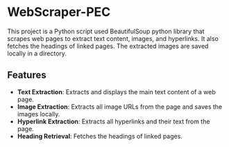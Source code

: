 # WebScraper-PEC 

This project is a Python script used BeautifulSoup python library that scrapes web pages to extract text content, images, and hyperlinks. It also fetches the headings of linked pages. The extracted images are saved locally in a directory.

## Features

- **Text Extraction**: Extracts and displays the main text content of a web page.
- **Image Extraction**: Extracts all image URLs from the page and saves the images locally.
- **Hyperlink Extraction**: Extracts all hyperlinks and their text from the page.
- **Heading Retrieval**: Fetches the headings of linked pages.

